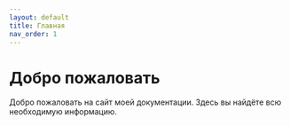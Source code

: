 ```yaml
---
layout: default
title: Главная
nav_order: 1
---
```


# Добро пожаловать

Добро пожаловать на сайт моей документации. Здесь вы найдёте всю необходимую информацию.
